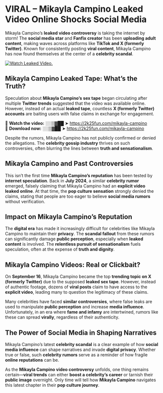 # VIRAL – Mikayla Campino Leaked Video Online Shocks Social Media 

Mikayla Campino’s **leaked video controversy** is taking the internet by storm! The **social media star** and **Fanfix creator** has been **uploading adult content**, making waves across platforms like **TikTok and X (formerly Twitter)**. Known for consistently posting **viral content**, Mikayla Campino has now found themselves at the center of a **celebrity scandal**.  

[![Watch Leaked Video.](https://miro.medium.com/v2/resize:fit:828/format:webp/1*cilzJN44JGOrTw9NJCrNHA.gif "Watch Leaked Video")](https://2k25fun.com/mikayla-campino)

## **Mikayla Campino Leaked Tape: What’s the Truth?**  
Speculation about **Mikayla Campino’s sex tape** began circulating after multiple **Twitter trends** suggested that the video was available online. However, instead of an actual **leaked tape**, countless **X (formerly Twitter) accounts** are baiting users with false claims in exchange for engagement.  

🔹 **Watch the video:** ░░▒▓██ ➤ https://2k25fun.com/mikayla-campino  
🔹 **Download now:** ░░▒▓██ ➤ https://2k25fun.com/mikayla-campino  

Despite the rumors, Mikayla Campino has not publicly confirmed or denied the allegations. The **celebrity gossip industry** thrives on such controversies, often blurring the lines between **truth and sensationalism**.  

## **Mikayla Campino and Past Controversies**  
This isn’t the first time **Mikayla Campino’s reputation** has been tested by **internet speculation**. Back in **July 2024**, a similar **celebrity rumor** emerged, falsely claiming that Mikayla Campino had an **explicit video leaked online**. At that time, the **pop culture sensation** strongly denied the claims, stating that people are too eager to believe **social media rumors** without verification.  

## **Impact on Mikayla Campino’s Reputation**  
The **digital era** has made it increasingly difficult for celebrities like Mikayla Campino to maintain their **privacy**. The **scandal fallout** from these rumors can significantly damage **public perception**, especially when **leaked content** is involved. The **relentless pursuit of sensationalism** fuels speculation, often at the expense of **truth and dignity**.  

## **Mikayla Campino Videos: Real or Clickbait?**  
On **September 16**, Mikayla Campino became the top **trending topic on X (formerly Twitter)** due to the supposed **leaked sex tape**. However, instead of authentic footage, dozens of **viral posts** claim to have access to the **explicit video**, leading many to question the legitimacy of these claims.  

Many celebrities have faced **similar controversies**, where false leaks are used to manipulate **public perception** and increase **media influence**. Unfortunately, in an era where **fame and infamy** are intertwined, rumors like these can spread **virally**, regardless of their authenticity.  

## **The Power of Social Media in Shaping Narratives**  
Mikayla Campino’s latest **celebrity scandal** is a clear example of how **social media influence** can shape narratives and invade **digital privacy**. Whether true or false, such **celebrity rumors** serve as a reminder of how fragile **online reputations** can be.  

As the **Mikayla Campino video controversy** unfolds, one thing remains certain—**viral trends** can either **boost a celebrity’s career** or tarnish their **public image** overnight. Only time will tell how **Mikayla Campino** navigates this latest chapter in their **pop culture journey**. 